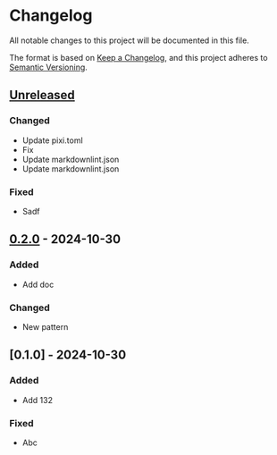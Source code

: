 # Changelog

All notable changes to this project will be documented in this file.

The format is based on [Keep a Changelog](https://keepachangelog.com/en/1.0.0/),
and this project adheres to [Semantic Versioning](https://semver.org/spec/v2.0.0.html).
## [Unreleased]

### Changed
- Update pixi.toml
- Fix
- Update markdownlint.json
- Update markdownlint.json

### Fixed
- Sadf

## [0.2.0] - 2024-10-30

### Added
- Add doc

### Changed
- New pattern

## [0.1.0] - 2024-10-30

### Added
- Add 132

### Fixed
- Abc

[unreleased]: https://github.com/Glatzel/test-ci/compare/v0.2.0..HEAD
[0.2.0]: https://github.com/Glatzel/test-ci/compare/v0.1.0..v0.2.0

<!-- generated by git-cliff -->
